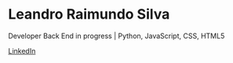 <h1> Leandro Raimundo Silva </h1>

Developer Back End in progress | Python, JavaScript, CSS, HTML5

<a href="https://www.linkedin.com/in/leandro-r-silva-a55552353/" target="_blank">LinkedIn</a>
  

<!---
LeandroRaimundo/LeandroRaimundo is a ✨ special ✨ repository because its `README.md` (this file) appears on your GitHub profile.
You can click the Preview link to take a look at your changes.
--->
